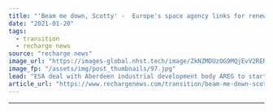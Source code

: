 ```yaml
---
title: "'Beam me down, Scotty' -  Europe's space agency links for renewables technology transfer"
date: "2021-01-20"
tags: 
  - transition
  - recharge news
source: "recharge news"
image_url: "https://images-global.nhst.tech/image/ZkNZMDUzOG9MQjEvV2RERnlBL0tQbEc1Ujg2SzBrUGg4NGFScjAvZllUOD0=/nhst/binary/807fe2b16c32f3de380374e595f5c304"
image_fp: "/assets/img/post_thumbnails/97.jpg"
lead: "ESA deal with Aberdeen industrial development body AREG to start with exploration of cross-over use of satellite-based navigation"
article_url: "https://www.rechargenews.com/transition/beam-me-down-scotty-europes-space-agency-links-for-renewables-technology-transfer/2-1-948314"
---
```


---
